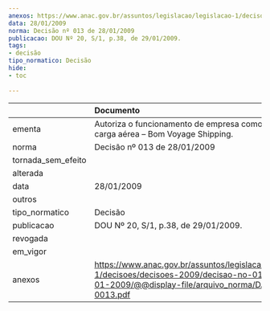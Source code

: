 ```yaml
---
anexos: https://www.anac.gov.br/assuntos/legislacao/legislacao-1/decisoes/decisoes-2009/decisao-no-013-de-28-01-2009/@@display-file/arquivo_norma/DA2009-0013.pdf
data: 28/01/2009
norma: Decisão nº 013 de 28/01/2009
publicacao: DOU Nº 20, S/1, p.38, de 29/01/2009.
tags:
- decisão
tipo_normatico: Decisão
hide: 
- toc 
 
---
```


|                    | Documento                                                                                                                                                 |
|:-------------------|:----------------------------------------------------------------------------------------------------------------------------------------------------------|
| ementa             | Autoriza o funcionamento de empresa como agência de carga aérea – Bom Voyage Shipping.                                                                    |
| norma              | Decisão nº 013 de 28/01/2009                                                                                                                              |
| tornada_sem_efeito |                                                                                                                                                           |
| alterada           |                                                                                                                                                           |
| data               | 28/01/2009                                                                                                                                                |
| outros             |                                                                                                                                                           |
| tipo_normatico     | Decisão                                                                                                                                                   |
| publicacao         | DOU Nº 20, S/1, p.38, de 29/01/2009.                                                                                                                      |
| revogada           |                                                                                                                                                           |
| em_vigor           |                                                                                                                                                           |
| anexos             | https://www.anac.gov.br/assuntos/legislacao/legislacao-1/decisoes/decisoes-2009/decisao-no-013-de-28-01-2009/@@display-file/arquivo_norma/DA2009-0013.pdf |